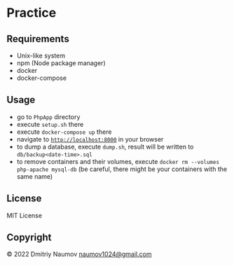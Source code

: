 # Practice
## Requirements
- Unix-like system
- npm (Node package manager)
- docker
- docker-compose

## Usage
- go to `PhpApp` directory
- execute `setup.sh` there
- execute `docker-compose up` there 
- navigate to [`http://localhost:8000`](http://localhost:8000) in your browser
- to dump a database, execute `dump.sh`, 
  result will be written to `db/backup<date-time>.sql`
- to remove containers and their volumes, 
  execute `docker rm --volumes php-apache mysql-db` 
  (be careful, there might be your containers with the same name)

## License
MIT License

## Copyright
&copy; 2022 Dmitriy Naumov naumov1024@gmail.com
